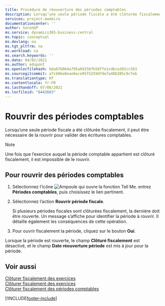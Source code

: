 ```yaml
---
title: Procédure de réouverture des périodes comptables
description: Lorsqu’une seule période fiscale a été clôturée fiscalement, il peut être nécessaire de la rouvrir pour valider des écritures comptables.
services: project-madeira
documentationcenter: ''
author: SorenGP
ms.service: dynamics365-business-central
ms.topic: conceptual
ms.devlang: na
ms.tgt_pltfrm: na
ms.workload: na
ms.search.keywords: ''
ms.date: 04/01/2021
ms.author: edupont
ms.openlocfilehash: bda676864a795a69256fb58ffe1cd6ca382cc583
ms.sourcegitcommit: a7cb0be8eae6ece95f5259d7de7a48b385c9cfeb
ms.translationtype: HT
ms.contentlocale: fr-FR
ms.lasthandoff: 07/08/2021
ms.locfileid: "6442663"
---
```

# <a name="reopen-accounting-periods"></a>Rouvrir des périodes comptables
Lorsqu’une seule période fiscale a été clôturée fiscalement, il peut être nécessaire de la rouvrir pour valider des écritures comptables.  

> [!NOTE]  
>  Une fois que l’exercice auquel la période comptable appartient est clôturé fiscalement, il est impossible de le rouvrir.  

## <a name="to-reopen-accounting-periods"></a>Pour rouvrir des périodes comptables  

1.  Sélectionnez l’icône ![Ampoule qui ouvre la fonction Tell Me.](../../media/ui-search/search_small.png "Dites-moi ce que vous voulez faire") entrez **Périodes comptables**, puis choisissez le lien pertinent.  
2.  Sélectionnez l’action **Rouvrir période fiscale**.  

    Si plusieurs périodes fiscales sont clôturées fiscalement, la dernière doit être rouverte. Un message s’affiche pour identifier la période à rouvrir. Il détaille également les conséquences de cette opération.  

3.  Pour ouvrir fiscalement la période, cliquez sur le bouton **Oui**.  

Lorsque la période est rouverte, le champ **Clôturé fiscalement** est désactivé, et le champ **Date réouverture période** est mis à jour pour la période.  

## <a name="see-also"></a>Voir aussi  
 [Clôturer fiscalement des exercices](how-to-close-years.md)   
 [Clôturer fiscalement des exercices](how-to-fiscally-close-years.md)   
 [Clôturer fiscalement des périodes comptables](how-to-fiscally-close-accounting-periods.md)


[!INCLUDE[footer-include](../../includes/footer-banner.md)]